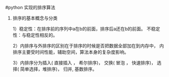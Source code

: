 #python 实现的排序算法
1. 排序的基本概念与分类

   1）稳定性：在排序前的序列中a在b的前面，排序后a还在b的前面。
      不稳定性：与稳定性相反的。

   2）内排序与外排序的区别在于排序的时候是否把数据全部加在到内存中，
      内排序主要受时间性能，辅助空间，算法本身的复杂度影响。

   3）内排序分为插入( 直接插入 ， 希尔排序)，
                交换( 冒泡 ， 快速排序)，
                选择( 简单选择，堆排序)，
                归并,
                基数排序。
   
